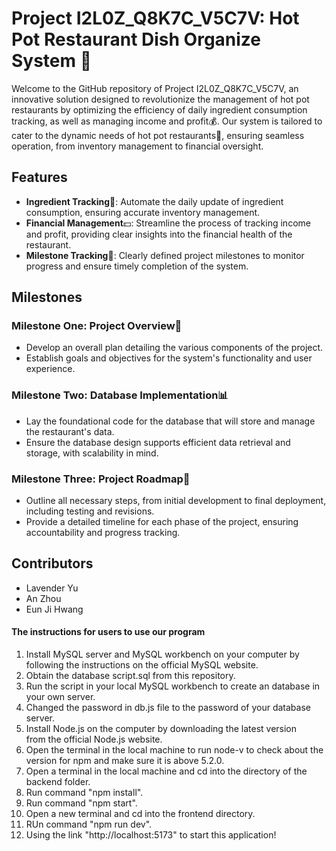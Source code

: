 # Project I2L0Z_Q8K7C_V5C7V: Hot Pot Restaurant Dish Organize System 🍲

Welcome to the GitHub repository of Project I2L0Z_Q8K7C_V5C7V, an innovative solution designed to revolutionize the management of hot pot restaurants by optimizing the efficiency of daily ingredient consumption tracking, as well as managing income and profit💰. Our system is tailored to cater to the dynamic needs of hot pot restaurants🍴, ensuring seamless operation, from inventory management to financial oversight.

## Features

- **Ingredient Tracking**🍜: Automate the daily update of ingredient consumption, ensuring accurate inventory management.
- **Financial Management**💵: Streamline the process of tracking income and profit, providing clear insights into the financial health of the restaurant.
- **Milestone Tracking**📖: Clearly defined project milestones to monitor progress and ensure timely completion of the system.

## Milestones

### Milestone One: Project Overview👀

- Develop an overall plan detailing the various components of the project.
- Establish goals and objectives for the system's functionality and user experience.

### Milestone Two: Database Implementation📊

- Lay the foundational code for the database that will store and manage the restaurant's data.
- Ensure the database design supports efficient data retrieval and storage, with scalability in mind.

### Milestone Three: Project Roadmap📏

- Outline all necessary steps, from initial development to final deployment, including testing and revisions.
- Provide a detailed timeline for each phase of the project, ensuring accountability and progress tracking.

## Contributors
- Lavender Yu
- An Zhou
- Eun Ji Hwang


#### The instructions for users to use our program
1. Install MySQL server and MySQL workbench on your computer by following the instructions on the official MySQL website.
2. Obtain the database script.sql from this repository.
3. Run the script in your local MySQL workbench to create an database in your own server.
4. Changed the password in db.js file to the password of your database server.
5. Install Node.js on the computer by downloading the latest version from the official Node.js website.
6. Open the terminal in the local machine to run node-v to check about the version for npm and make sure it is above 5.2.0.
7. Open a terminal in the local machine and cd into the directory of the backend folder.
8. Run command "npm install".
9. Run command "npm start".
9. Open a new terminal and cd into the frontend directory.
10. RUn command "npm run dev".
11. Using the link "http://localhost:5173" to start this application!

